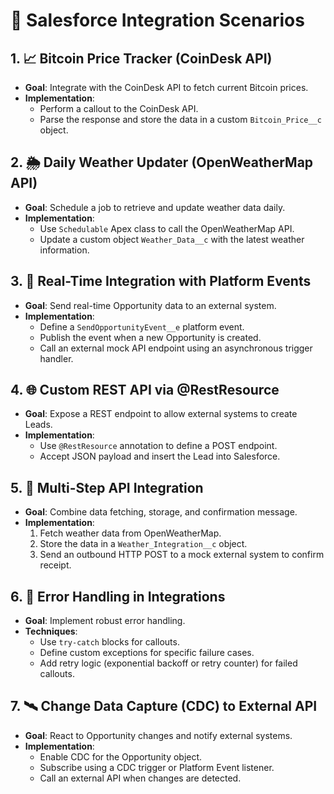 
# 🔗 Salesforce Integration Scenarios

## 1. 📈 Bitcoin Price Tracker (CoinDesk API)
- **Goal**: Integrate with the CoinDesk API to fetch current Bitcoin prices.
- **Implementation**:
  - Perform a callout to the CoinDesk API.
  - Parse the response and store the data in a custom `Bitcoin_Price__c` object.

## 2. 🌦 Daily Weather Updater (OpenWeatherMap API)
- **Goal**: Schedule a job to retrieve and update weather data daily.
- **Implementation**:
  - Use `Schedulable` Apex class to call the OpenWeatherMap API.
  - Update a custom object `Weather_Data__c` with the latest weather information.

## 3. 📡 Real-Time Integration with Platform Events
- **Goal**: Send real-time Opportunity data to an external system.
- **Implementation**:
  - Define a `SendOpportunityEvent__e` platform event.
  - Publish the event when a new Opportunity is created.
  - Call an external mock API endpoint using an asynchronous trigger handler.

## 4. 🌐 Custom REST API via @RestResource
- **Goal**: Expose a REST endpoint to allow external systems to create Leads.
- **Implementation**:
  - Use `@RestResource` annotation to define a POST endpoint.
  - Accept JSON payload and insert the Lead into Salesforce.

## 5. 🔁 Multi-Step API Integration
- **Goal**: Combine data fetching, storage, and confirmation message.
- **Implementation**:
  1. Fetch weather data from OpenWeatherMap.
  2. Store the data in a `Weather_Integration__c` object.
  3. Send an outbound HTTP POST to a mock external system to confirm receipt.

## 6. 🚨 Error Handling in Integrations
- **Goal**: Implement robust error handling.
- **Techniques**:
  - Use `try-catch` blocks for callouts.
  - Define custom exceptions for specific failure cases.
  - Add retry logic (exponential backoff or retry counter) for failed callouts.

## 7. 🛰 Change Data Capture (CDC) to External API
- **Goal**: React to Opportunity changes and notify external systems.
- **Implementation**:
  - Enable CDC for the Opportunity object.
  - Subscribe using a CDC trigger or Platform Event listener.
  - Call an external API when changes are detected.
